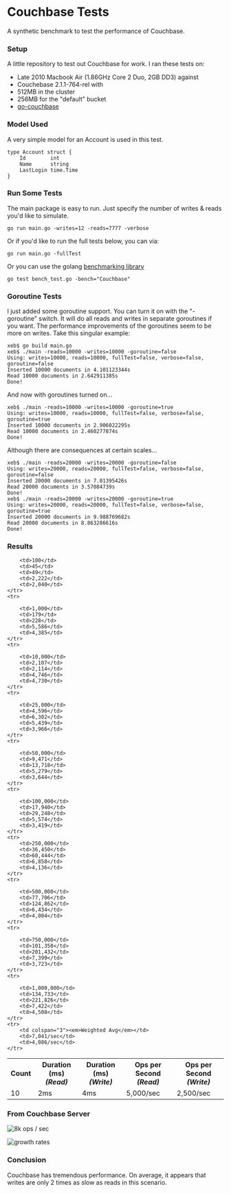 Couchbase Tests
================
A synthetic benchmark to test the performance of Couchbase.

### Setup
A little repository to test out Couchbase for work.  I ran these tests on:
* Late 2010 Macbook Air (1.86GHz Core 2 Duo, 2GB DD3) against 
* Couchebase 2.1.1-764-rel with 
* 512MB in the cluster 
* 256MB for the "default" bucket
* [go-couchbase](http://github.com/couchbaselabs/go-couchbase)

### Model Used
A very simple model for an Account is used in this test.

```
type Account struct {
	Id        int
	Name      string
	LastLogin time.Time
}
```

### Run Some Tests
The main package is easy to run.  Just specify the number of writes & reads you'd like to simulate.

```
go run main.go -writes=12 -reads=7777 -verbose
```

Or if you'd like to run the full tests below, you can via:
```
go run main.go -fullTest
```

Or you can use the golang [benchmarking library](http://golang.org/pkg/testing/)
```
go test bench_test.go -bench="Couchbase"
```

### Goroutine Tests
I just added some goroutine support.  You can turn it on with the "-goroutine" switch.  It will do all reads and writes in separate goroutines if you want.  The performance improvements of the goroutines seem to be more on writes.  Take this singular example:

```
xeb$ go build main.go
xeb$ ./main -reads=10000 -writes=10000 -goroutine=false
Using: writes=10000, reads=10000, fullTest=false, verbose=false, goroutine=false
Inserted 10000 documents in 4.101123344s
Read 10000 documents in 2.642911385s
Done!
```
And now with goroutines turned on...
```
xeb$ ./main -reads=10000 -writes=10000 -goroutine=true
Using: writes=10000, reads=10000, fullTest=false, verbose=false, goroutine=true
Inserted 10000 documents in 2.906022295s
Read 10000 documents in 2.460277874s
Done!
```
Although there are consequences at certain scales...
```
xeb$ ./main -reads=20000 -writes=20000 -goroutine=false
Using: writes=20000, reads=20000, fullTest=false, verbose=false, goroutine=false
Inserted 20000 documents in 7.01395426s
Read 20000 documents in 3.57084739s
Done!
xeb$ ./main -reads=20000 -writes=20000 -goroutine=true
Using: writes=20000, reads=20000, fullTest=false, verbose=false, goroutine=true
Inserted 20000 documents in 9.988769682s
Read 20000 documents in 8.863286616s
Done!
```

### Results
<table>
	<tr>
		<th>Count</th>
		<th>Duration (ms)<br/><em>(Read)</em></th>
		<th>Duration (ms)<br/><em>(Write)</em></th>
		<th>Ops per Second<br/><em>(Read)</em></th>
		<th>Ops per Second<br/><em>(Write)</em></th>
	</tr>
	<tr>
		<td>10</td>
		<td>2ms</td>
		<td>4ms</td>
		<td>5,000/sec</td>
		<td>2,500/sec</td>
	</tr>
	<tr>

		<td>100</td>
		<td>45</td>
		<td>49</td>
		<td>2,222</td>
		<td>2,040</td>
	</tr>
	<tr>

		<td>1,000</td>
		<td>179</td>
		<td>228</td>
		<td>5,586</td>
		<td>4,385</td>
	</tr>
	<tr>

		<td>10,000</td>
		<td>2,107</td>
		<td>2,114</td>
		<td>4,746</td>
		<td>4,730</td>
	</tr>
	<tr>

		<td>25,000</td>
		<td>4,596</td>
		<td>6,302</td>
		<td>5,439</td>
		<td>3,966</td>
	</tr>
	<tr>

		<td>50,000</td>
		<td>9,471</td>
		<td>13,718</td>
		<td>5,279</td>
		<td>3,644</td>
	</tr>
	<tr>

		<td>100,000</td>
		<td>17,940</td>
		<td>29,248</td>
		<td>5,574</td>
		<td>3,419</td>
	</tr>
	<tr>
		<td>250,000</td>
		<td>36,450</td>
		<td>60,444</td>
		<td>6,858</td>
		<td>4,136</td>
	</tr>
	<tr>

		<td>500,000</td>
		<td>77,706</td>
		<td>124,862</td>
		<td>6,434</td>
		<td>4,004</td>
	</tr>
	<tr>

		<td>750,000</td>
		<td>101,358</td>
		<td>201,432</td>
		<td>7,399</td>
		<td>3,723</td>
	</tr>
	<tr>

		<td>1,000,000</td>
		<td>134,733</td>
		<td>221,826</td>
		<td>7,422</td>
		<td>4,508</td>
	</tr>
	<tr>
		<td colspan="3"><em>Weighted Avg</em></td>
		<td>7,041/sec</td>
		<td>4,086/sec</td>
	</tr>
</table>


### From Couchbase Server

![8k ops / sec](https://raw.github.com/xeb/couchbase-tests/master/docs/performance.png "Performance")

![growth rates](https://raw.github.com/xeb/couchbase-tests/master/docs/performance2.png "Performance 2")

### Conclusion
Couchbase has tremendous performance.  On average, it appears that writes are only 2 times as slow as reads in this scenario.
